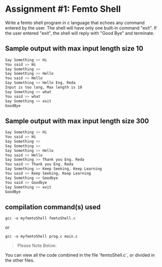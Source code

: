 # Assignment #1: Femto Shell

Write a femto shell program in c language that echoes any command entered by the user. The shell will have only one built-in command "exit". If the user entered "exit", the shell will reply with "Good Bye" and terminate.

## Sample output with max input length size 10

```bash
Say Something >> Hi
You said >> Hi
Say Something >> 
Say Something >> Hello
You said >> Hello
Say Something >> Hello Eng. Reda
Input is too long, Max length is 10
Say Something >> what
You said >> what
Say Something >> exit
GoodBye
```

## Sample output with max input length size 300

```bash
Say Something >> Hi
You said >> Hi
Say Something >> 
Say Something >> 
Say Something >> Hello
You said >> Hello
Say Something >> Thank you Eng. Reda
You said >> Thank you Eng. Reda
Say Something >> Keep Seeking, Keep Learning
You said >> Keep Seeking, Keep Learning
Say Something >> Goodbye
You said >> Goodbye
Say Something >> exit
GoodBye
```

## compilation command(s) used

```shell
gcc -o myfemtoShell femtoShell.c
```

or

```shell
gcc -o myfemtoShell prog.c main.c 
```

> Please Note Below:

You can view all the code combined in the file 'femtoShell.c`, or divided in the other files.
